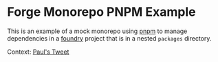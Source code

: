 # Forge Monorepo PNPM Example

This is an example of a mock monorepo using [pnpm](https://pnpm.io/) to manage dependencies in a [foundry](https://github.com/foundry-rs/foundry) project that is in a nested `packages` directory.

Context: [Paul's Tweet](https://twitter.com/PaulRBerg/status/1660325439569534980)
